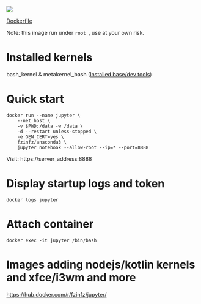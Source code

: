 [![](https://images.microbadger.com/badges/image/fzinfz/anaconda3.svg)](https://microbadger.com/images/fzinfz/anaconda3)

[Dockerfile](https://github.com/fzinfz/docker-images/blob/master/anaconda3/Dockerfile)

Note: this image run under `root `, use at your own risk.

# Installed kernels
bash_kernel & metakernel_bash ([Installed base/dev tools](https://raw.githubusercontent.com/fzinfz/scripts/master/linux/install.sh))

# Quick start

    docker run --name jupyter \
        --net host \
        -v $PWD:/data -w /data \
        -d --restart unless-stopped \
        -e GEN_CERT=yes \
        fzinfz/anaconda3 \
        jupyter notebook --allow-root --ip=* --port=8888

Visit: https://server_address:8888

# Display startup logs and token

    docker logs jupyter

# Attach container

    docker exec -it jupyter /bin/bash

# Images adding nodejs/kotlin kernels and xfce/i3wm and more
https://hub.docker.com/r/fzinfz/jupyter/